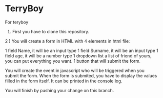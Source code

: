 # TerryBoy
For teryboy

1) First you have to clone this repository.

2 ) You will create a form in HTML with 4 elements in html file:

1 field Name, it will be an input type
1 field Surname, it will be an input type
1 field age, it will be a number type
1 dropdown list a list of friend of yours, you can put everything you want.
1 button that will submit the form.

You will create the event in javascript who will be triggered when you submit the form.
When the form is submited, you have to display the values filled in the form itself. It can be printed in the console log.

You will finish by pushing your change on this branch.
